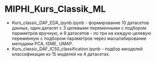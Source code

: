 # MIPHI_Kurs_Classik_ML
* Kurs_classic_DAF_EDA_ipynb.ipynb - формирование 10 датасетов данных, один датасет с 3 целевыми переменными с подбором параметров вручную, и 9 датасетов - по три на каждую целевую переменную с подбором параметров через масштабирование методами PCA, tSME, UMAP.
* Kurs_classic_DAF_IC50_classification.ipynb - подбор меоделей классификации из 15 моделей на 4 датасетах.
